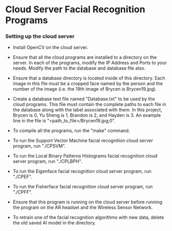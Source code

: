# Cloud Server Facial Recognition Programs 

### Setting up the cloud server
-  Install OpenCV on the cloud server.

-  Ensure that all the cloud programs are installed to a directory on the server. In each of the programs, modify the IP Address and Ports to your needs. Modify the path to the database and database file also.

-  Ensure that a database directory is located inside of this directory. Each image in this file must be a cropped face named by the person and the number of the image (i.e. the 19th image of Brycen is Brycen19.jpg).

-  Create a database text file named "Database.txt" to be used by the cloud programs. This file must contain the complete paths to each file in the database along with the label associated with them. In this project, Brycen is 0, Yu Sheng is 1, Brandon is 2, and Hayden is 3. An example line in the file is "<path_to_file>/Brycen19.jpg;0".

-  To compile all the programs, run the "make" command.

-  To run the Support Vector Machine facial recognition cloud server program, run "./CPSVM".

-  To run the Local Binary Patterns Histograms facial recognition cloud server program, run "./CPLBPH".

-  To run the Eigenface facial recognition cloud server program, run "./CPEF".

-  To run the Fisherface facial recognition cloud server program, run "./CPFF".

-  Ensure that this program is running on the cloud server before running the program on the AR headset and the Wireless Sensor Network.

-  To retrain one of the facial recognition algorithms with new data, delete the old saved AI model in the directory.
